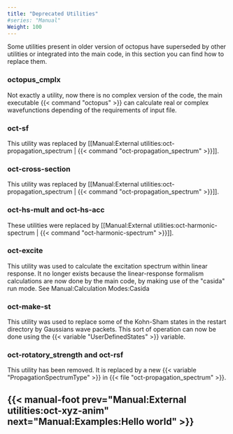 ```yaml
---
title: "Deprecated Utilities"
#series: "Manual"
Weight: 100
---
```



Some utilities present in older version of octopus have superseded by other utilities or integrated into the main code, in this section you can find how to replace them.

### octopus_cmplx

Not exactly a utility, now there is no complex version of the code, the main executable {{< command "octopus" >}} can calculate real or complex wavefunctions depending of the requirements of input file.

### oct-sf

This utility was replaced by [[Manual:External utilities:oct-propagation_spectrum | {{< command "oct-propagation_spectrum" >}}]].

### oct-cross-section

This utility was replaced by [[Manual:External utilities:oct-propagation_spectrum | {{< command "oct-propagation_spectrum" >}}]].

### oct-hs-mult and oct-hs-acc

These utilities were replaced by [[Manual:External utilities:oct-harmonic-spectrum | {{< command "oct-harmonic-spectrum" >}}]].

### oct-excite

This utility was used to calculate the excitation spectrum within linear response. It no longer exists because the linear-response formalism calculations are now done by the main code, by making use of the "casida" run mode. See Manual:Calculation Modes:Casida

### oct-make-st

This utility was used to replace some of the Kohn-Sham states in the restart directory by Gaussians wave packets. This sort of operation can now be done using the {{< variable "UserDefinedStates" >}} variable.

### oct-rotatory_strength and oct-rsf

This utility has been removed. It is replaced by a new {{< variable "PropagationSpectrumType" >}} in {{< file "oct-propagation_spectrum" >}}.

{{< manual-foot prev="Manual:External utilities:oct-xyz-anim" next="Manual:Examples:Hello world" >}}
---------------------------------------------
